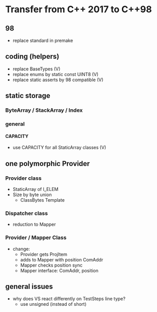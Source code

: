 # Transfer from C++ 2017 to C++98
## 98
-   replace standard in premake

## coding (helpers)
-   replace BaseTypes (V)
-   replace enums by static const UINT8 (V)
-   replace static asserts by 98 compatible (V)

## static storage
### ByteArray / StackArray / Index
### general
#### CAPACITY
- use CAPACITY for all StaticArray classes (V)
## one polymorphic Provider
### Provider class
- StaticArray of I_ELEM
- Size by byte union
    - ClassBytes Template

### Dispatcher class
- reduction to Mapper

### Provider / Mapper Class
- change:
    -   Provider gets ProjItem
    -   adds to Mapper with position ComAddr
    -   Mapper checks position sync
    -   Mapper interface: ComAddr, position

## general issues
-   why does VS react differently on TestSteps line type?
    - use unsigned (instead of short)
